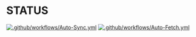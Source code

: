 # STATUS

[![.github/workflows/Auto-Sync.yml](https://github.com/netlovehf/actions/workflows/Auto-Sync.yml/badge.svg)](https://github.com/netlovehf/CatVodTVSpider) [![.github/workflows/Auto-Fetch.yml](https://github.com/netlovehf/actions/workflows/Auto-Fetch.yml/badge.svg)](https://github.com/netlovehf/mtbu/actions/workflows/Auto-Fetch.yml)
